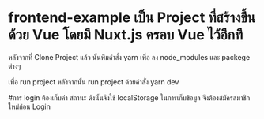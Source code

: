# frontend-example เป็น Project ที่สร้างขึ้นด้วย Vue โดยมี Nuxt.js ครอบ Vue ไว้อีกที

หลังจากที่ Clone Project แล้ว นั้นพิมคำสั่ง yarn เพื่อ ลง node_modules และ packege ต่างๆ

เพื่อ run project หลังจากนั้น run project ด้วยคำสั่ง yarn dev

#การ login ต้องเก็บค่า สถานะ ดังนั้นจึงใช้ localStorage ในการเก็บข้อมูล จึงต้องสมัครสมาชิกใหม่ก่อน Login 